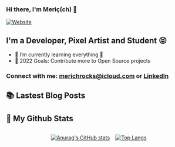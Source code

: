 ### Hi there, I'm Meriç(ch) 👋 

[![Website](https://img.shields.io/website?label=merchizm.github.io&style=for-the-badge&url=https%3A%2F%2Fcodestackr.com)](https://merchizm.github.io)

## I'm a Developer, Pixel Artist and Student 😝

- 🌱 I’m currently learning everything 🥸
- 🥅 2022 Goals: Contribute more to Open Source projects

### Connect with me: [merichrocks@icloud.com](mailto:merichrocks@icloud.com) or [LinkedIn](https://www.linkedin.com/in/enes-kayalar-88b3851b6/)

## 📚 Lastest Blog Posts
<!-- BLOG-POST-LIST:START -->
<!-- BLOG-POST-LIST:END -->

## 🗿 My Github Stats
<div style="display: flex;justify-content: center; align-items: center;gap: 15px;">

[![Anurag's GitHub stats](https://github-readme-stats.vercel.app/api?username=merchizm&icons=true&theme=tokyonight&border_radius=7&hide_border=true)](https://github.com/anuraghazra/github-readme-stats)

[![Top Langs](https://github-readme-stats.vercel.app/api/top-langs/?username=merchizm&layout=compact&theme=tokyonight&border_radius=7&hide_border=true)](https://github.com/anuraghazra/github-readme-stats)
</div>